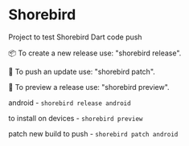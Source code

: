 # Shorebird

Project to test Shorebird Dart code push

📦 To create a new release use: "shorebird release".

🚀 To push an update use: "shorebird patch".

👀 To preview a release use: "shorebird preview".

android - `shorebird release android`

to install on devices - `shorebird preview`

patch new build to push - `shorebird patch android`
